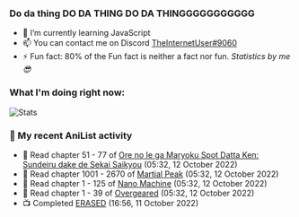 ### Do da thing DO DA THING DO DA THINGGGGGGGGGGG

<!-- **TheInternetUser0/TheInternetUser0** is a ✨ _special_ ✨ repository because its `README.md` (this file) appears on your GitHub profile. -->


- 🌱 I’m currently learning JavaScript
- 📫 You can contact me on Discord [TheInternetUser#9060](https://discord.com/users/534117072796385300)
- ⚡ Fun fact: 80% of the Fun fact is neither a fact nor fun. _Statistics by me 😎_

### What I'm doing right now:
![Stats](https://discord.c99.nl/widget/theme-3/534117072796385300.png)

### 🌸 My recent AniList activity

<!-- ANILIST_ACTIVITY:start -->

-   📖 Read chapter 51 - 77 of [Ore no Ie ga Maryoku Spot Datta Ken: Sundeiru dake de Sekai Saikyou](https://anilist.co/manga/97240) (05:32, 12 October 2022)
-   📖 Read chapter 1001 - 2670 of [Martial Peak](https://anilist.co/manga/104494) (05:32, 12 October 2022)
-   📖 Read chapter 1 - 125 of [Nano Machine](https://anilist.co/manga/120980) (05:32, 12 October 2022)
-   📖 Read chapter 1 - 39 of [Overgeared](https://anilist.co/manga/117460) (05:32, 12 October 2022)
-   📺 Completed [ERASED](https://anilist.co/anime/21234) (16:56, 11 October 2022)

<!-- ANILIST_ACTIVITY:end -->
